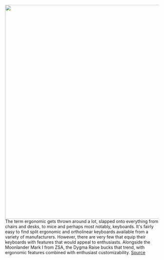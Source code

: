 <img src='https://cdn.vox-cdn.com/thumbor/Wec_HlIcXwpIPYfSMFP0S27nDmE=/0x0:2040x1360/1200x800/filters:focal(825x357:1151x683)/cdn.vox-cdn.com/uploads/chorus_image/image/70578831/anbeill_220302_5044_0001.0.jpg' width='700px' /><br/>
The term ergonomic gets thrown around a lot, slapped onto everything from chairs and desks, to mice and perhaps most notably, keyboards. It's fairly easy to find split ergonomic and ortholinear keyboards available from a variety of manufacturers. However, there are very few that equip their keyboards with features that would appeal to enthusiasts. Alongside the Moonlander Mark I from ZSA, the Dygma Raise bucks that trend, with ergonomic features combined with enthusiast customizability.
<a href='https://www.theverge.com/22951481/dygma-raise-review-ergonomic-keyboard-review'> Source <a/>